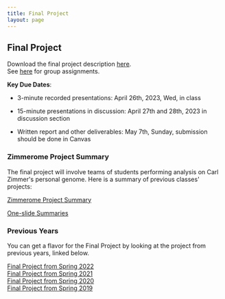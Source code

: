 ```yaml
---
title: Final Project
layout: page
---
```


## Final Project

Download the final project description [here](http://files2.gersteinlab.org/public-docs/2023/04.07/cbb752b23_final_v2.pdf).  
See [here](https://docs.google.com/spreadsheets/d/12eF1q4HXe_D7Pig2947wOGnLPG8hf17inPpPseQwuFw/edit#gid=1373076059) for group assignments.

**Key Due Dates**:

* 3-minute recorded presentations: April 26th, 2023, Wed, in class

* 15-minute presentations in discussion: April 27th and 28th, 2023 in discussion section 

* Written report and other deliverables: May 7th, Sunday, submission should be done in Canvas


### Zimmerome Project Summary
The final project will involve teams of students performing analysis on Carl Zimmer's personal genome. Here is a summary of previous classes' projects:

[Zimmerome Project Summary](http://files2.gersteinlab.org/public-docs/2022/12.09/zimmerome_project_summary.pptx)

[One-slide Summaries](http://files2.gersteinlab.org/public-docs/2022/12.09/one_slide_summary_(zimmerome)_111522.pptx)


### Previous Years
You can get a flavor for the Final Project by looking at the project from previous years, linked below.

[Final Project from Spring 2022](http://cbb752b22.gersteinlab.org/final)  
[Final Project from Spring 2021](http://cbb752b21.gersteinlab.org/final)  
[Final Project from Spring 2020](http://cbb752b20.gersteinlab.org/final)    
[Final Project from Spring 2019](http://cbb752b19.gersteinlab.org/final)
